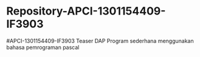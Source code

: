 # Repository-APCI-1301154409-IF3903
#APCI-1301154409-IF3903
Teaser DAP
Program sederhana menggunakan bahasa pemrograman pascal

